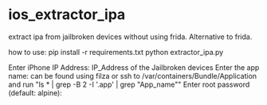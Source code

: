 # ios_extractor_ipa
extract ipa from jailbroken devices without using frida. Alternative to frida.

how to use:
pip install -r requirements.txt
python extractor_ipa.py

Enter iPhone IP Address: IP_Address of the Jailbroken devices
Enter the app name: can be found using filza or ssh to /var/containers/Bundle/Application and run "ls * | grep -B 2 -I '.app' | grep "App_name""
Enter root password (default: alpine): 

